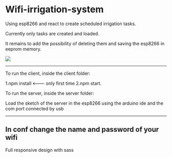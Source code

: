 # Wifi-irrigation-system


Using esp8266 and react to create scheduled irrigation tasks.

Currently only tasks are created and loaded.

It remains to add the possibility of deleting them and saving the esp8266 in eeprom memory.

<div classname="center">
<img src="https://camo.githubusercontent.com/37d5b283622606fb7fcee3d6767f9128871c6c2b44121b7abe308d85e443e917/68747470733a2f2f692e6962622e636f2f356b4d524467672f706c616e74612e706e67" >
</div>



--------

To run the client, inside the client folder: 

1.npm install   <--- only first time
2.npm start.

To run the server, inside the server folder: 

Load the sketch of the server in the esp8266 using the arduino ide and the com port connected by usb

--------
In conf change the name and password of your wifi
--------

Full responsive design with sass
